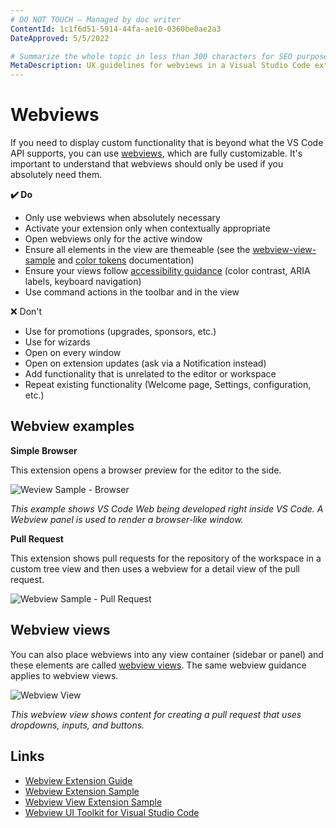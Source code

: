```yaml
---
# DO NOT TOUCH — Managed by doc writer
ContentId: 1c1f6d51-5914-44fa-ae10-0360be0ae2a3
DateApproved: 5/5/2022

# Summarize the whole topic in less than 300 characters for SEO purpose
MetaDescription: UX guidelines for webviews in a Visual Studio Code extension.
---
```


# Webviews

If you need to display custom functionality that is beyond what the VS Code API supports, you can use [webviews](/api/extension-guides/webview), which are fully customizable. It's important to understand that webviews should only be used if you absolutely need them.

**✔️ Do**

* Only use webviews when absolutely necessary
* Activate your extension only when contextually appropriate
* Open webviews only for the active window
* Ensure all elements in the view are themeable (see the [webview-view-sample](https://github.com/microsoft/vscode-extension-samples/blob/main/webview-view-sample/media/main.css) and [color tokens](/api/references/theme-color) documentation)
* Ensure your views follow [accessibility guidance](/docs/editor/accessibility) (color contrast, ARIA labels, keyboard navigation)
* Use command actions in the toolbar and in the view

❌ Don't

* Use for promotions (upgrades, sponsors, etc.)
* Use for wizards
* Open on every window
* Open on extension updates (ask via a Notification instead)
* Add functionality that is unrelated to the editor or workspace
* Repeat existing functionality (Welcome page, Settings, configuration, etc.)

## Webview examples

**Simple Browser**

This extension opens a browser preview for the editor to the side.

![Weview Sample - Browser](images/examples/webview-browser.png)

*This example shows VS Code Web being developed right inside VS Code. A Webview panel is used to render a browser-like window.*

**Pull Request**

This extension shows pull requests for the repository of the workspace in a custom tree view and then uses a webview for a detail view of the pull request.

![Webview Sample - Pull Request](images/examples/webview-pull-request.png)

## Webview views

You can also place webviews into any view container (sidebar or panel) and these elements are called [webview views](/api/references/vscode-api#WebviewView). The same webview guidance applies to webview views.

![Webview View](images/examples/webview-view.png)

*This webview view shows content for creating a pull request that uses dropdowns, inputs, and buttons.*

## Links
- [Webview Extension Guide](https://code.visualstudio.com/api/extension-guides/webview)
- [Webview Extension Sample](https://github.com/Microsoft/vscode-extension-samples/tree/main/webview-sample)
- [Webview View Extension Sample](https://github.com/microsoft/vscode-extension-samples/tree/main/webview-view-sample)
- [Webview UI Toolkit for Visual Studio Code](https://github.com/microsoft/vscode-webview-ui-toolkit)